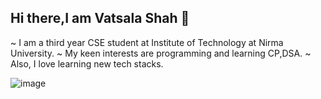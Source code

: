 ## Hi there,I am Vatsala Shah 👋

<!--
**v2722/v2722** is a ✨ _special_ ✨ repository because its `README.md` (this file) appears on your GitHub profile.

Here are some ideas to get you started:

- 🔭 I’m currently working on ...
- 🌱 I’m currently learning ...
- 👯 I’m looking to collaborate on ...
- 🤔 I’m looking for help with ...
- 💬 Ask me about ...
- 📫 How to reach me: ...
- 😄 Pronouns: ...
- ⚡ Fun fact: ...
-->

~ I am  a third year CSE student at Institute of Technology at Nirma University.
~ My keen interests are programming and learning CP,DSA.
~ Also, I love learning new tech stacks.

![image](https://github.com/v2722/v2722/assets/142294146/742f40ae-412b-46d6-9e80-38d505cd731c)

